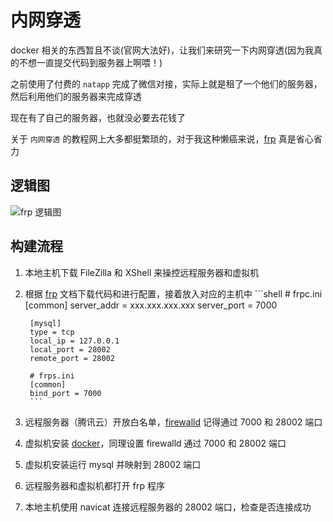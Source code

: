 # 内网穿透

docker 相关的东西暂且不谈(官网大法好)，让我们来研究一下内网穿透(因为我真的不想一直提交代码到服务器上啊喂！)

之前使用了付费的 `natapp` 完成了微信对接，实际上就是租了一个他们的服务器，然后利用他们的服务器来完成穿透

现在有了自己的服务器，也就没必要去花钱了

关于 `内网穿透` 的教程网上大多都挺繁琐的，对于我这种懒癌来说，[frp](https://github.com/fatedier/frp) 真是省心省力

## 逻辑图

![frp 逻辑图](https://qcloudtest-1256171877.cos.ap-guangzhou.myqcloud.com/blog/images/frp流程.png)

## 构建流程

1. 本地主机下载 FileZilla 和 XShell 来操控远程服务器和虚拟机
2. 根据 [frp](https://github.com/fatedier/frp/blob/master/README_zh.md) 文档下载代码和进行配置，接着放入对应的主机中
        ```shell
        # frpc.ini
        [common]
        server_addr = xxx.xxx.xxx.xxx
        server_port = 7000

        [mysql]
        type = tcp
        local_ip = 127.0.0.1
        local_port = 28002
        remote_port = 28002

        # frps.ini
        [common]
        bind_port = 7000
        ```
3. 远程服务器（腾讯云）开放白名单，[firewalld](https://www.centoschina.cn/course/config-centos/9119.html) 记得通过 7000 和 28002 端口
4. 虚拟机安装 [docker](https://docs.docker.com/install/linux/docker-ce/centos/)，同理设置 firewalld 通过 7000 和 28002 端口
5. 虚拟机安装运行 mysql 并映射到 28002 端口
6. 远程服务器和虚拟机都打开 frp 程序
7. 本地主机使用 navicat 连接远程服务器的 28002 端口，检查是否连接成功
